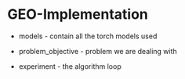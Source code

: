 # GEO-Implementation

- models - contain all the torch models used 
- problem_objective - problem we are dealing with

- experiment - the algorithm loop 
